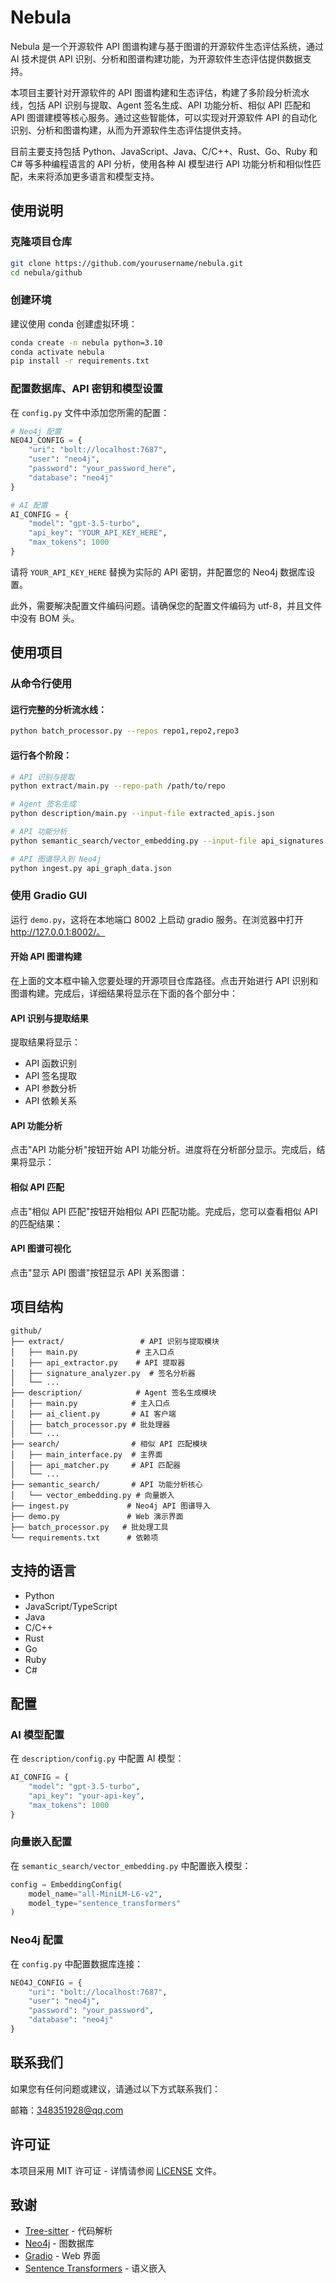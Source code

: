 # Nebula

Nebula 是一个开源软件 API 图谱构建与基于图谱的开源软件生态评估系统，通过 AI 技术提供 API 识别、分析和图谱构建功能，为开源软件生态评估提供数据支持。

本项目主要针对开源软件的 API 图谱构建和生态评估，构建了多阶段分析流水线，包括 API 识别与提取、Agent 签名生成、API 功能分析、相似 API 匹配和 API 图谱建模等核心服务。通过这些智能体，可以实现对开源软件 API 的自动化识别、分析和图谱构建，从而为开源软件生态评估提供支持。

目前主要支持包括 Python、JavaScript、Java、C/C++、Rust、Go、Ruby 和 C# 等多种编程语言的 API 分析，使用各种 AI 模型进行 API 功能分析和相似性匹配，未来将添加更多语言和模型支持。

## 使用说明

### 克隆项目仓库
```bash
git clone https://github.com/yourusername/nebula.git
cd nebula/github
```

### 创建环境
建议使用 conda 创建虚拟环境：
```bash
conda create -n nebula python=3.10
conda activate nebula
pip install -r requirements.txt
```

### 配置数据库、API 密钥和模型设置
在 `config.py` 文件中添加您所需的配置：

```python
# Neo4j 配置
NEO4J_CONFIG = {
    "uri": "bolt://localhost:7687",
    "user": "neo4j", 
    "password": "your_password_here",
    "database": "neo4j"
}

# AI 配置
AI_CONFIG = {
    "model": "gpt-3.5-turbo",
    "api_key": "YOUR_API_KEY_HERE",
    "max_tokens": 1000
}
```

请将 `YOUR_API_KEY_HERE` 替换为实际的 API 密钥，并配置您的 Neo4j 数据库设置。

此外，需要解决配置文件编码问题。请确保您的配置文件编码为 utf-8，并且文件中没有 BOM 头。

## 使用项目

### 从命令行使用

#### 运行完整的分析流水线：
```bash
python batch_processor.py --repos repo1,repo2,repo3
```

#### 运行各个阶段：
```bash
# API 识别与提取
python extract/main.py --repo-path /path/to/repo

# Agent 签名生成  
python description/main.py --input-file extracted_apis.json

# API 功能分析
python semantic_search/vector_embedding.py --input-file api_signatures.json

# API 图谱导入到 Neo4j
python ingest.py api_graph_data.json
```

### 使用 Gradio GUI

运行 `demo.py`，这将在本地端口 8002 上启动 gradio 服务。在浏览器中打开 http://127.0.0.1:8002/。


#### 开始 API 图谱构建
在上面的文本框中输入您要处理的开源项目仓库路径。点击开始进行 API 识别和图谱构建。完成后，详细结果将显示在下面的各个部分中：

#### API 识别与提取结果
提取结果将显示：
- API 函数识别
- API 签名提取
- API 参数分析
- API 依赖关系

#### API 功能分析
点击"API 功能分析"按钮开始 API 功能分析。进度将在分析部分显示。完成后，结果将显示：

#### 相似 API 匹配
点击"相似 API 匹配"按钮开始相似 API 匹配功能。完成后，您可以查看相似 API 的匹配结果：

#### API 图谱可视化
点击"显示 API 图谱"按钮显示 API 关系图谱：

## 项目结构

```
github/
├── extract/                 # API 识别与提取模块
│   ├── main.py             # 主入口点
│   ├── api_extractor.py    # API 提取器
│   ├── signature_analyzer.py  # 签名分析器
│   └── ...
├── description/            # Agent 签名生成模块
│   ├── main.py            # 主入口点
│   ├── ai_client.py       # AI 客户端
│   ├── batch_processor.py # 批处理器
│   └── ...
├── search/                # 相似 API 匹配模块
│   ├── main_interface.py  # 主界面
│   ├── api_matcher.py     # API 匹配器
│   └── ...
├── semantic_search/       # API 功能分析核心
│   └── vector_embedding.py # 向量嵌入
├── ingest.py             # Neo4j API 图谱导入
├── demo.py               # Web 演示界面
├── batch_processor.py   # 批处理工具
└── requirements.txt      # 依赖项
```

## 支持的语言

- Python
- JavaScript/TypeScript  
- Java
- C/C++
- Rust
- Go
- Ruby
- C#

## 配置

### AI 模型配置
在 `description/config.py` 中配置 AI 模型：

```python
AI_CONFIG = {
    "model": "gpt-3.5-turbo",
    "api_key": "your-api-key",
    "max_tokens": 1000
}
```

### 向量嵌入配置
在 `semantic_search/vector_embedding.py` 中配置嵌入模型：

```python
config = EmbeddingConfig(
    model_name="all-MiniLM-L6-v2",
    model_type="sentence_transformers"
)
```

### Neo4j 配置
在 `config.py` 中配置数据库连接：

```python
NEO4J_CONFIG = {
    "uri": "bolt://localhost:7687",
    "user": "neo4j",
    "password": "your_password",
    "database": "neo4j"
}
```

## 联系我们

如果您有任何问题或建议，请通过以下方式联系我们：

邮箱：348351928@qq.com

## 许可证

本项目采用 MIT 许可证 - 详情请参阅 [LICENSE](LICENSE) 文件。

## 致谢

- [Tree-sitter](https://tree-sitter.github.io/) - 代码解析
- [Neo4j](https://neo4j.com/) - 图数据库
- [Gradio](https://gradio.app/) - Web 界面
- [Sentence Transformers](https://www.sbert.net/) - 语义嵌入
